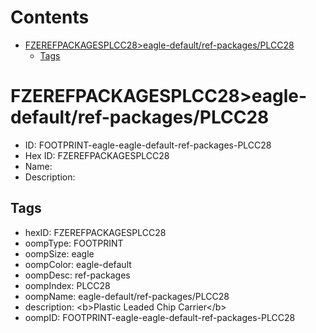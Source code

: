 



Contents
========

* [FZEREFPACKAGESPLCC28>eagle-default/ref-packages/PLCC28](#fzerefpackagesplcc28eagle-defaultref-packagesplcc28)
	* [Tags](#tags)

# FZEREFPACKAGESPLCC28>eagle-default/ref-packages/PLCC28

- ID: FOOTPRINT-eagle-eagle-default-ref-packages-PLCC28
- Hex ID: FZEREFPACKAGESPLCC28
- Name: 
- Description: 

## Tags

- hexID: FZEREFPACKAGESPLCC28
- oompType: FOOTPRINT
- oompSize: eagle
- oompColor: eagle-default
- oompDesc: ref-packages
- oompIndex: PLCC28
- oompName: eagle-default/ref-packages/PLCC28
- description: &lt;b&gt;Plastic Leaded Chip Carrier&lt;/b&gt;
- oompID: FOOTPRINT-eagle-eagle-default-ref-packages-PLCC28
